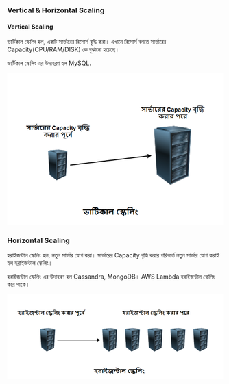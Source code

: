 ### Vertical & Horizontal Scaling

#### Vertical Scaling

ভার্টিকাল স্কেলিং হল, একটি সার্ভারের রিসোর্স বৃদ্ধি করা। এখানে রিসোর্স বলতে সার্ভারের Capacity(CPU/RAM/DISK) কে বুঝানো হয়েছে।

ভার্টিকাল স্কেলিং এর উদাহরণ হল MySQL.

<p align="center">
  <img src="./images/vertical-scaling.png" alt="Vertical Scaling">
</p>

### Horizontal Scaling

হরাইজন্টাল স্কেলিং হল, নতুন সার্ভার যোগ করা। সার্ভারের Capacity বৃদ্ধি করার পরিবর্তে নতুন সার্ভার যোগ করাই হল হরাইজন্টাল স্কেলিং।

হরাইজন্টাল স্কেলিং এর উদাহরণ হল Cassandra, MongoDB। AWS Lambda হরাইজন্টাল স্কেলিং করে থাকে।

<p align="center">
  <img src="./images/horizontal-scaling.png" alt="Horizontal Scaling">
</p>
